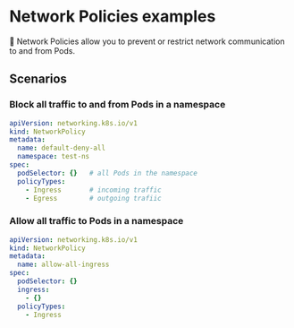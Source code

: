 # Network Policies examples

📝 Network Policies allow you to prevent or restrict network communication to and from Pods.

## Scenarios

### Block all traffic to and from Pods in a namespace

```yaml
apiVersion: networking.k8s.io/v1
kind: NetworkPolicy
metadata:
  name: default-deny-all
  namespace: test-ns
spec:
  podSelector: {}   # all Pods in the namespace
  policyTypes:
    - Ingress       # incoming traffic
    - Egress        # outgoing trafiic
```

### Allow all traffic to Pods in a namespace

```yaml
apiVersion: networking.k8s.io/v1
kind: NetworkPolicy
metadata:
  name: allow-all-ingress
spec:
  podSelector: {}
  ingress:
    - {}
  policyTypes:
    - Ingress
```
